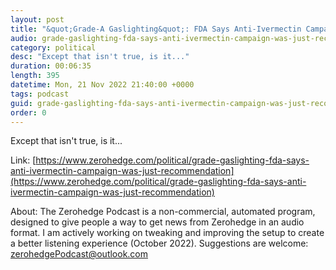 ```yaml
---
layout: post
title: "&quot;Grade-A Gaslighting&quot;: FDA Says Anti-Ivermectin Campaign Was 'Just A Recommendation'"
audio: grade-gaslighting-fda-says-anti-ivermectin-campaign-was-just-recommendation-0
category: political
desc: "Except that isn't true, is it..."
duration: 00:06:35
length: 395
datetime: Mon, 21 Nov 2022 21:40:00 +0000
tags: podcast
guid: grade-gaslighting-fda-says-anti-ivermectin-campaign-was-just-recommendation-0
order: 0
---
```

Except that isn't true, is it...

Link: [https://www.zerohedge.com/political/grade-gaslighting-fda-says-anti-ivermectin-campaign-was-just-recommendation](https://www.zerohedge.com/political/grade-gaslighting-fda-says-anti-ivermectin-campaign-was-just-recommendation)

About: The Zerohedge Podcast is a non-commercial, automated program, designed to give people a way to get news from Zerohedge in an audio format.  I am actively working on tweaking and improving the setup to create a better listening experience (October 2022).  Suggestions are welcome: [zerohedgePodcast@outlook.com](mailto:zerohedgePodcast@outlook.com)